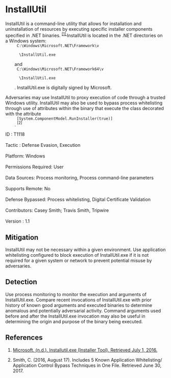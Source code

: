 <div class="container-fluid">
 <h1>
  InstallUtil
 </h1>
 <div class="row">
  <div class="col-md-8 description-body">
   <p>
    InstallUtil is a command-line utility that allows for installation and uninstallation of resources by executing specific installer components specified in .NET binaries.
    <span class="scite-citeref-number" data-reference="MSDN InstallUtil" id="scite-ref-1-a">
     <sup>
      <a aria-describedby="qtip-0" data-hasqtip="0" href="https://msdn.microsoft.com/en-us/library/50614e95.aspx" target="_blank">
       [1]
      </a>
     </sup>
    </span>
    InstallUtil is located in the .NET directories on a Windows system:
    <code>
     C:\Windows\Microsoft.NET\Framework\v
     <version>
      \InstallUtil.exe
     </version>
    </code>
    and
    <code>
     C:\Windows\Microsoft.NET\Framework64\v
     <version>
      \InstallUtil.exe
     </version>
    </code>
    . InstallUtil.exe is digitally signed by Microsoft.
   </p>
   <p>
    Adversaries may use InstallUtil to proxy execution of code through a trusted Windows utility. InstallUtil may also be used to bypass process whitelisting through use of attributes within the binary that execute the class decorated with the attribute
    <code>
     [System.ComponentModel.RunInstaller(true)]
    </code>
    .
    <span class="scite-citeref-number" data-reference="SubTee GitHub All The Things Application Whitelisting Bypass" id="scite-ref-2-a">
     <sup>
      [2]
     </sup>
    </span>
   </p>
  </div>
  <div class="col-md-4">
   <div class="card">
    <div class="card-body">
     <div class="card-data">
      <span class="h5 card-title">
       ID
      </span>
      : T1118
      <br/>
      <br/>
     </div>
     <div class="card-data">
      <span class="h5 card-title">
      </span>
     </div>
     <div class="card-data">
      <span class="h5 card-title">
       Tactic
      </span>
      : Defense Evasion, Execution
      <br/>
      <br/>
     </div>
     <div class="card-data">
      <span class="h5 card-title">
       Platform:
      </span>
      Windows
      <br/>
      <br/>
     </div>
     <div class="card-data">
      <span class="h5 card-title">
      </span>
     </div>
     <div class="card-data">
      <span class="h5 card-title">
       Permissions Required:
      </span>
      User
      <br/>
      <br/>
     </div>
     <div class="card-data">
      <span class="h5 card-title">
      </span>
     </div>
     <div class="card-data">
      <span class="h5 card-title">
       Data Sources:
      </span>
      Process monitoring, Process command-line parameters
      <br/>
      <br/>
     </div>
     <div class="card-data">
      <span class="h5 card-title">
       Supports Remote:
      </span>
      No
      <br/>
      <br/>
     </div>
     <div class="card-data">
      <span class="h5 card-title">
      </span>
     </div>
     <div class="card-data">
      <span class="h5 card-title">
       Defense Bypassed:
      </span>
      Process whitelisting, Digital Certificate Validation
      <br/>
      <br/>
     </div>
     <div class="card-data">
      <span class="h5 card-title">
      </span>
     </div>
     <div class="card-data">
      <span class="h5 card-title">
      </span>
     </div>
     <div class="card-data">
      <span class="h5 card-title">
      </span>
     </div>
     <div class="card-data">
      <span class="h5 card-title">
       Contributors:
      </span>
      Casey Smith; Travis Smith, Tripwire
      <br/>
      <br/>
     </div>
     <div class="card-data">
      <span class="h5 card-title">
       Version
      </span>
      : 1.1
     </div>
    </div>
   </div>
  </div>
 </div>
 <h2 class="pt-3" id="mitigation">
  Mitigation
 </h2>
 <p>
  InstallUtil may not be necessary within a given environment. Use application whitelisting configured to block execution of InstallUtil.exe if it is not required for a given system or network to prevent potential misuse by adversaries.
 </p>
 <h2 class="pt-3" id="detection">
  Detection
 </h2>
 <p>
  Use process monitoring to monitor the execution and arguments of InstallUtil.exe. Compare recent invocations of InstallUtil.exe with prior history of known good arguments and executed binaries to determine anomalous and potentially adversarial activity. Command arguments used before and after the InstallUtil.exe invocation may also be useful in determining the origin and purpose of the binary being executed.
 </p>
 <h2 class="pt-3" id="references">
  References
 </h2>
 <div class="row">
  <div class="col">
   <ol>
    <li>
     <span class="scite-citation" id="scite-1">
      <span class="scite-citation-text">
       <a class="external text" href="https://msdn.microsoft.com/en-us/library/50614e95.aspx" name="scite-1" rel="nofollow" target="_blank">
        Microsoft. (n.d.). Installutil.exe (Installer Tool). Retrieved July 1, 2016.
       </a>
      </span>
     </span>
    </li>
   </ol>
  </div>
  <div class="col">
   <ol start="2.0">
    <li>
     <span class="scite-citation" id="scite-2">
      <span class="scite-citation-text">
       Smith, C. (2016, August 17). Includes 5 Known Application Whitelisting/ Application Control Bypass Techniques in One File. Retrieved June 30, 2017.
      </span>
     </span>
    </li>
   </ol>
  </div>
 </div>
</div>

